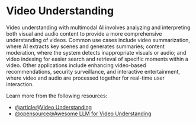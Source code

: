 # Video Understanding

Video understanding with multimodal AI involves analyzing and interpreting both visual and audio content to provide a more comprehensive understanding of videos. Common use cases include video summarization, where AI extracts key scenes and generates summaries; content moderation, where the system detects inappropriate visuals or audio; and video indexing for easier search and retrieval of specific moments within a video. Other applications include enhancing video-based recommendations, security surveillance, and interactive entertainment, where video and audio are processed together for real-time user interaction.

Learn more from the following resources:

- [@article@Video Understanding](https://dl.acm.org/doi/10.1145/3503161.3551600)
- [@opensource@Awesome LLM for Video Understanding](https://github.com/yunlong10/Awesome-LLMs-for-Video-Understanding)
